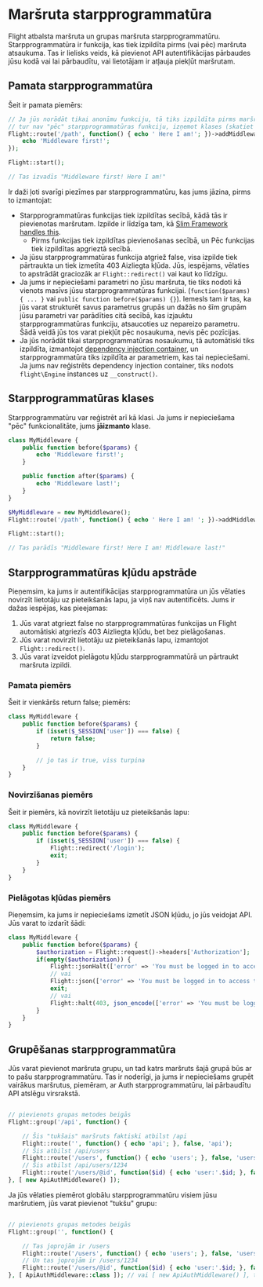 # Maršruta starpprogrammatūra

Flight atbalsta maršruta un grupas maršruta starpprogrammatūru. Starpprogrammatūra ir funkcija, kas tiek izpildīta pirms (vai pēc) maršruta atsaukuma. Tas ir lielisks veids, kā pievienot API autentifikācijas pārbaudes jūsu kodā vai lai pārbaudītu, vai lietotājam ir atļauja piekļūt maršrutam.

## Pamata starpprogrammatūra

Šeit ir pamata piemērs:

```php
// Ja jūs norādāt tikai anonīmu funkciju, tā tiks izpildīta pirms maršruta atsaukuma. 
// tur nav "pēc" starpprogrammatūras funkciju, izņemot klases (skatiet zemāk)
Flight::route('/path', function() { echo ' Here I am!'; })->addMiddleware(function() {
	echo 'Middleware first!';
});

Flight::start();

// Tas izvadīs "Middleware first! Here I am!"
```

Ir daži ļoti svarīgi piezīmes par starpprogrammatūru, kas jums jāzina, pirms to izmantojat:
- Starpprogrammatūras funkcijas tiek izpildītas secībā, kādā tās ir pievienotas maršrutam. Izpilde ir līdzīga tam, kā [Slim Framework handles this](https://www.slimframework.com/docs/v4/concepts/middleware.html#how-does-middleware-work).
   - Pirms funkcijas tiek izpildītas pievienošanas secībā, un Pēc funkcijas tiek izpildītas apgrieztā secībā.
- Ja jūsu starpprogrammatūras funkcija atgriež false, visa izpilde tiek pārtraukta un tiek izmetīta 403 Aizliegta kļūda. Jūs, iespējams, vēlaties to apstrādāt graciozāk ar `Flight::redirect()` vai kaut ko līdzīgu.
- Ja jums ir nepieciešami parametri no jūsu maršruta, tie tiks nodoti kā vienots masīvs jūsu starpprogrammatūras funkcijai. (`function($params) { ... }` vai `public function before($params) {}`). Iemesls tam ir tas, ka jūs varat strukturēt savus parametrus grupās un dažās no šīm grupām jūsu parametri var parādīties citā secībā, kas izjauktu starpprogrammatūras funkciju, atsaucoties uz nepareizo parametru. Šādā veidā jūs tos varat piekļūt pēc nosaukuma, nevis pēc pozīcijas.
- Ja jūs norādāt tikai starpprogrammatūras nosaukumu, tā automātiski tiks izpildīta, izmantojot [dependency injection container](dependency-injection-container), un starpprogrammatūra tiks izpildīta ar parametriem, kas tai nepieciešami. Ja jums nav reģistrēts dependency injection container, tiks nodots `flight\Engine` instances uz `__construct()`.

## Starpprogrammatūras klases

Starpprogrammatūru var reģistrēt arī kā klasi. Ja jums ir nepieciešama "pēc" funkcionalitāte, jums **jāizmanto** klase.

```php
class MyMiddleware {
	public function before($params) {
		echo 'Middleware first!';
	}

	public function after($params) {
		echo 'Middleware last!';
	}
}

$MyMiddleware = new MyMiddleware();
Flight::route('/path', function() { echo ' Here I am! '; })->addMiddleware($MyMiddleware); // arī ->addMiddleware([ $MyMiddleware, $MyMiddleware2 ]);

Flight::start();

// Tas parādīs "Middleware first! Here I am! Middleware last!"
```

## Starpprogrammatūras kļūdu apstrāde

Pieņemsim, ka jums ir autentifikācijas starpprogrammatūra un jūs vēlaties novirzīt lietotāju uz pieteikšanās lapu, ja viņš nav autentificēts. Jums ir dažas iespējas, kas pieejamas:

1. Jūs varat atgriezt false no starpprogrammatūras funkcijas un Flight automātiski atgriezīs 403 Aizliegta kļūdu, bet bez pielāgošanas.
1. Jūs varat novirzīt lietotāju uz pieteikšanās lapu, izmantojot `Flight::redirect()`.
1. Jūs varat izveidot pielāgotu kļūdu starpprogrammatūrā un pārtraukt maršruta izpildi.

### Pamata piemērs

Šeit ir vienkāršs return false; piemērs:
```php
class MyMiddleware {
	public function before($params) {
		if (isset($_SESSION['user']) === false) {
			return false;
		}

		// jo tas ir true, viss turpina
	}
}
```

### Novirzīšanas piemērs

Šeit ir piemērs, kā novirzīt lietotāju uz pieteikšanās lapu:
```php
class MyMiddleware {
	public function before($params) {
		if (isset($_SESSION['user']) === false) {
			Flight::redirect('/login');
			exit;
		}
	}
}
```

### Pielāgotas kļūdas piemērs

Pieņemsim, ka jums ir nepieciešams izmetīt JSON kļūdu, jo jūs veidojat API. Jūs varat to izdarīt šādi:
```php
class MyMiddleware {
	public function before($params) {
		$authorization = Flight::request()->headers['Authorization'];
		if(empty($authorization)) {
			Flight::jsonHalt(['error' => 'You must be logged in to access this page.'], 403);
			// vai
			Flight::json(['error' => 'You must be logged in to access this page.'], 403);
			exit;
			// vai
			Flight::halt(403, json_encode(['error' => 'You must be logged in to access this page.']);
		}
	}
}
```

## Grupēšanas starpprogrammatūra

Jūs varat pievienot maršruta grupu, un tad katrs maršruts šajā grupā būs ar to pašu starpprogrammatūru. Tas ir noderīgi, ja jums ir nepieciešams grupēt vairākus maršrutus, piemēram, ar Auth starpprogrammatūru, lai pārbaudītu API atslēgu virsrakstā.

```php

// pievienots grupas metodes beigās
Flight::group('/api', function() {

	// Šis "tukšais" maršruts faktiski atbilst /api
	Flight::route('', function() { echo 'api'; }, false, 'api');
	// Šis atbilst /api/users
    Flight::route('/users', function() { echo 'users'; }, false, 'users');
	// Šis atbilst /api/users/1234
	Flight::route('/users/@id', function($id) { echo 'user:'.$id; }, false, 'user_view');
}, [ new ApiAuthMiddleware() ]);
```

Ja jūs vēlaties piemērot globālu starpprogrammatūru visiem jūsu maršrutiem, jūs varat pievienot "tukšu" grupu:

```php

// pievienots grupas metodes beigās
Flight::group('', function() {

	// Tas joprojām ir /users
	Flight::route('/users', function() { echo 'users'; }, false, 'users');
	// Un tas joprojām ir /users/1234
	Flight::route('/users/@id', function($id) { echo 'user:'.$id; }, false, 'user_view');
}, [ ApiAuthMiddleware::class ]); // vai [ new ApiAuthMiddleware() ], tas pats
```